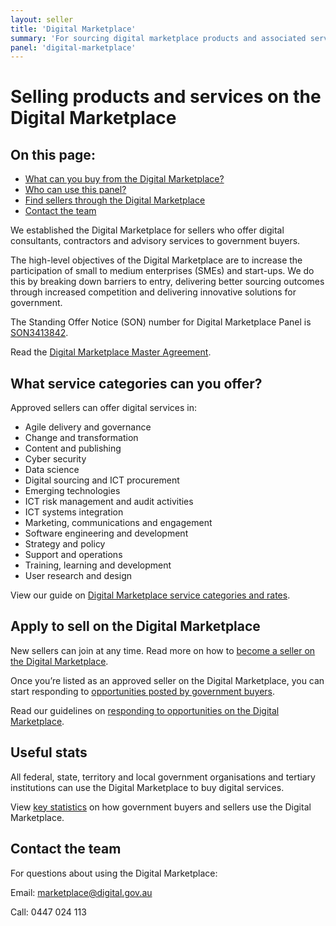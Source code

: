 ```yaml
---
layout: seller
title: 'Digital Marketplace'
summary: 'For sourcing digital marketplace products and associated services.'
panel: 'digital-marketplace'
---
```


# Selling products and services on the Digital Marketplace

<nav class="au-inpage-nav-links" aria-label="in page navigation">
  <h2 class="au-inpage-nav-links__heading">On this page:</h2>
  <ul class="au-link-list">
    <li><a href="#what-service-categories-can-you-offer">What can you buy from the Digital Marketplace?</a></li>
    <li><a href="#apply-to-sell-on-the-digital-marketplace">Who can use this panel?</a></li>
    <li><a href="#useful-stats">Find sellers through the Digital Marketplace</a></li>
    <li><a href="#contact-the-team">Contact the team</a></li>
  </ul>
</nav>

We established the Digital Marketplace for sellers who offer digital consultants, contractors and advisory services to government buyers.

The high-level objectives of the Digital Marketplace are to increase the participation of small to medium enterprises (SMEs) and start-ups. We do this by breaking down barriers to entry, delivering better sourcing outcomes through increased competition and delivering innovative solutions for government.

The Standing Offer Notice (SON) number for Digital Marketplace Panel is <a href="https://www.tenders.gov.au/Son/Show/4E10C3C3-99F9-34E1-61CD-E299C229AAEF" target="_blank">SON3413842</a>.

Read the <a href="https://marketplace.service.gov.au/api/2/r/master-agreement-current.html" target="_blank">Digital Marketplace Master Agreement</a>.

## <span name="what-service-categories-can-you-offer">What service categories can you offer?</span>

Approved sellers can offer digital services in:

- Agile delivery and governance
- Change and transformation
- Content and publishing
- Cyber security
- Data science
- Digital sourcing and ICT procurement
- Emerging technologies
- ICT risk management and audit activities
- ICT systems integration
- Marketing, communications and engagement
- Software engineering and development
- Strategy and policy
- Support and operations
- Training, learning and development
- User research and design

View our guide on <a href="https://marketplace1.zendesk.com/hc/en-gb/articles/360000556476" target="_blank">Digital Marketplace service categories and rates</a>.

## <span name="apply-to-sell-on-the-digital-marketplace">Apply to sell on the Digital Marketplace</span>

New sellers can join at any time. Read more on how to <a href="https://marketplace1.zendesk.com/hc/en-gb/articles/115011258607-Become-a-seller" target="_blank">become a seller on the Digital Marketplace</a>.

Once you’re listed as an approved seller on the Digital Marketplace, you can start responding to <a href="https://marketplace.service.gov.au/2/opportunities?status=live" target="_blank">opportunities posted by government buyers</a>.

Read our guidelines on <a href="https://marketplace1.zendesk.com/hc/en-gb/articles/360000634456-Responding-to-an-opportunity" target="_blank">responding to opportunities on the Digital Marketplace</a>.

## <span name="useful-stats">Useful stats</span>

All federal, state, territory and local government organisations and tertiary institutions can use the Digital Marketplace to buy digital services.

View <a href="https://marketplace.service.gov.au/2/insights" target="_blank">key statistics</a> on how government buyers and sellers use the Digital Marketplace.

## <span name="contact-the-team">Contact the team</span>

For questions about using the Digital Marketplace:

Email: [marketplace@digital.gov.au](mailto:marketplace@digital.gov.au)

Call: 0447 024 113
